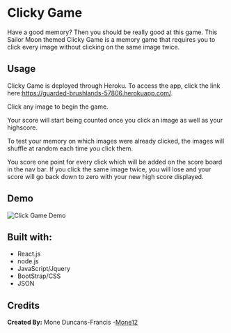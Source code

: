 # Clicky Game

Have a good memory? Then you should be really good at this game. This Sailor Moon themed Clicky Game is a memory game that requires you to click every image without clicking on the same image twice. 


## Usage
Clicky Game is deployed through Heroku. To access the app, click the link here:https://guarded-brushlands-57806.herokuapp.com/.

Click any image to begin the game.

Your score will start being counted once you click an image as well as your highscore.

To test your memory on which images were already clicked, the images will shuffle at random each time you click them. 

You score one point for every click which will be added on the score board in the nav bar. If you click the same image twice, you will lose and your score will go back down to zero with your new high score displayed.

## Demo 
![Click Game Demo](https://github.com/Mone12/Clicky-Game/blob/master/clickygame/public/assets/images/React%20App.gif)

## Built with:
* React.js
* node.js
* JavaScript/Jquery
* BootStrap/CSS
* JSON

## Credits
<b>Created By:</b> Mone Duncans-Francis -[Mone12](https://github.com/Mone12)
